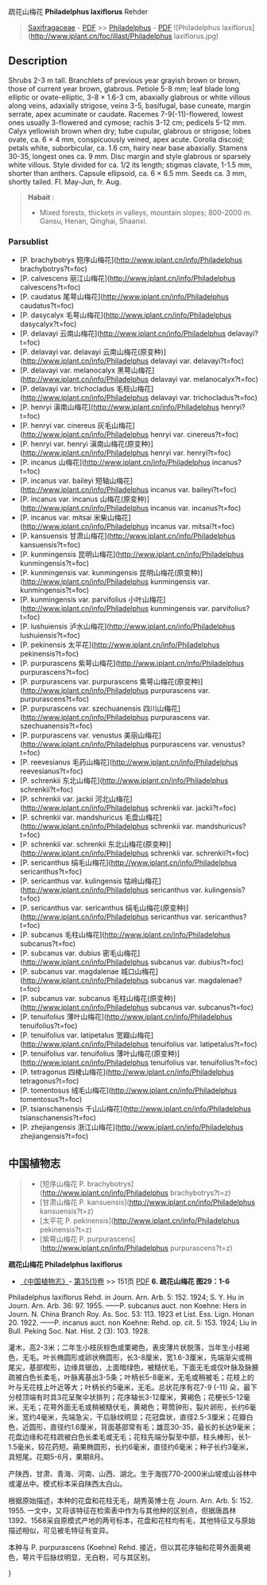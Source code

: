 疏花山梅花 **Philadelphus laxiflorus** Rehder

> [Saxifragaceae](http://www.iplant.cn/info/Saxifragaceae?t=foc) - [PDF](http://www.iplant.cn/foc/pdf/Saxifragaceae.pdf) >> [Philadelphus](http://www.iplant.cn/info/Philadelphus?t=foc) - [PDF](http://www.iplant.cn/foc/pdf/Philadelphus.pdf)
![Philadelphus laxiflorus](http://www.iplant.cn/foc/illast/Philadelphus laxiflorus.jpg)

## Description

Shrubs 2-3 m tall. Branchlets of previous year grayish brown or brown, those of current year brown, glabrous. Petiole 5-8 mm; leaf blade long elliptic or ovate-elliptic, 3-8 × 1.6-3 cm, abaxially glabrous or white villous along veins, adaxially strigose, veins 3-5, basifugal, base cuneate, margin serrate, apex acuminate or caudate. Racemes 7-9(-11)-flowered, lowest ones usually 3-flowered and cymose; rachis 3-12 cm; pedicels 5-12 mm. Calyx yellowish brown when dry; tube cupular, glabrous or strigose; lobes ovate, ca. 6 × 4 mm, conspicuously veined, apex acute. Corolla discoid; petals white, suborbicular, ca. 1.6 cm, hairy near base abaxially. Stamens 30-35, longest ones ca. 9 mm. Disc margin and style glabrous or sparsely white villous. Style divided for ca. 1/2 its length; stigmas clavate, 1-1.5 mm, shorter than anthers. Capsule ellipsoid, ca. 6 × 6.5 mm. Seeds ca. 3 mm, shortly tailed. Fl. May-Jun, fr. Aug.

> **Habait** : 
>* Mixed forests, thickets in valleys, mountain slopes; 800-2000 m. Gansu, Henan, Qinghai, Shaanxi.

### Parsublist

* [P.  brachybotrys  短序山梅花](http://www.iplant.cn/info/Philadelphus brachybotrys?t=foc)
* [P.  calvescens  丽江山梅花](http://www.iplant.cn/info/Philadelphus calvescens?t=foc)
* [P.  caudatus  尾萼山梅花](http://www.iplant.cn/info/Philadelphus caudatus?t=foc)
* [P.  dasycalyx  毛萼山梅花](http://www.iplant.cn/info/Philadelphus dasycalyx?t=foc)
* [P.  delavayi  云南山梅花](http://www.iplant.cn/info/Philadelphus delavayi?t=foc)
* [P.  delavayi var. delavayi  云南山梅花(原变种)](http://www.iplant.cn/info/Philadelphus delavayi var. delavayi?t=foc)
* [P.  delavayi var. melanocalyx  黑萼山梅花](http://www.iplant.cn/info/Philadelphus delavayi var. melanocalyx?t=foc)
* [P.  delavayi var. trichocladus  毛枝山梅花](http://www.iplant.cn/info/Philadelphus delavayi var. trichocladus?t=foc)
* [P.  henryi  滇南山梅花](http://www.iplant.cn/info/Philadelphus henryi?t=foc)
* [P.  henryi var. cinereus  灰毛山梅花](http://www.iplant.cn/info/Philadelphus henryi var. cinereus?t=foc)
* [P.  henryi var. henryi  滇南山梅花(原变种)](http://www.iplant.cn/info/Philadelphus henryi var. henryi?t=foc)
* [P.  incanus  山梅花](http://www.iplant.cn/info/Philadelphus incanus?t=foc)
* [P.  incanus var. baileyi  短轴山梅花](http://www.iplant.cn/info/Philadelphus incanus var. baileyi?t=foc)
* [P.  incanus var. incanus  山梅花(原变种)](http://www.iplant.cn/info/Philadelphus incanus var. incanus?t=foc)
* [P.  incanus var. mitsai  米柴山梅花](http://www.iplant.cn/info/Philadelphus incanus var. mitsai?t=foc)
* [P.  kansuensis  甘肃山梅花](http://www.iplant.cn/info/Philadelphus kansuensis?t=foc)
* [P.  kunmingensis  昆明山梅花](http://www.iplant.cn/info/Philadelphus kunmingensis?t=foc)
* [P.  kunmingensis var. kunmingensis  昆明山梅花(原变种)](http://www.iplant.cn/info/Philadelphus kunmingensis var. kunmingensis?t=foc)
* [P.  kunmingensis var. parvifolius  小叶山梅花](http://www.iplant.cn/info/Philadelphus kunmingensis var. parvifolius?t=foc)
* [P.  lushuiensis  泸水山梅花](http://www.iplant.cn/info/Philadelphus lushuiensis?t=foc)
* [P.  pekinensis  太平花](http://www.iplant.cn/info/Philadelphus pekinensis?t=foc)
* [P.  purpurascens  紫萼山梅花](http://www.iplant.cn/info/Philadelphus purpurascens?t=foc)
* [P.  purpurascens var. purpurascens  紫萼山梅花(原变种)](http://www.iplant.cn/info/Philadelphus purpurascens var. purpurascens?t=foc)
* [P.  purpurascens var. szechuanensis  四川山梅花](http://www.iplant.cn/info/Philadelphus purpurascens var. szechuanensis?t=foc)
* [P.  purpurascens var. venustus  美丽山梅花](http://www.iplant.cn/info/Philadelphus purpurascens var. venustus?t=foc)
* [P.  reevesianus  毛药山梅花](http://www.iplant.cn/info/Philadelphus reevesianus?t=foc)
* [P.  schrenkii  东北山梅花](http://www.iplant.cn/info/Philadelphus schrenkii?t=foc)
* [P.  schrenkii var. jackii  河北山梅花](http://www.iplant.cn/info/Philadelphus schrenkii var. jackii?t=foc)
* [P.  schrenkii var. mandshuricus  毛盘山梅花](http://www.iplant.cn/info/Philadelphus schrenkii var. mandshuricus?t=foc)
* [P.  schrenkii var. schrenkii  东北山梅花(原变种)](http://www.iplant.cn/info/Philadelphus schrenkii var. schrenkii?t=foc)
* [P.  sericanthus  绢毛山梅花](http://www.iplant.cn/info/Philadelphus sericanthus?t=foc)
* [P.  sericanthus var. kulingensis  牯岭山梅花](http://www.iplant.cn/info/Philadelphus sericanthus var. kulingensis?t=foc)
* [P.  sericanthus var. sericanthus  绢毛山梅花(原变种)](http://www.iplant.cn/info/Philadelphus sericanthus var. sericanthus?t=foc)
* [P.  subcanus  毛柱山梅花](http://www.iplant.cn/info/Philadelphus subcanus?t=foc)
* [P.  subcanus var. dubius  密毛山梅花](http://www.iplant.cn/info/Philadelphus subcanus var. dubius?t=foc)
* [P.  subcanus var. magdalenae  城口山梅花](http://www.iplant.cn/info/Philadelphus subcanus var. magdalenae?t=foc)
* [P.  subcanus var. subcanus  毛柱山梅花(原变种)](http://www.iplant.cn/info/Philadelphus subcanus var. subcanus?t=foc)
* [P.  tenuifolius  薄叶山梅花](http://www.iplant.cn/info/Philadelphus tenuifolius?t=foc)
* [P.  tenuifolius var. latipetalus  宽瓣山梅花](http://www.iplant.cn/info/Philadelphus tenuifolius var. latipetalus?t=foc)
* [P.  tenuifolius var. tenuifolius  薄叶山梅花(原变种)](http://www.iplant.cn/info/Philadelphus tenuifolius var. tenuifolius?t=foc)
* [P.  tetragonus  四棱山梅花](http://www.iplant.cn/info/Philadelphus tetragonus?t=foc)
* [P.  tomentosus  绒毛山梅花](http://www.iplant.cn/info/Philadelphus tomentosus?t=foc)
* [P.  tsianschanensis  千山山梅花](http://www.iplant.cn/info/Philadelphus tsianschanensis?t=foc)
* [P.  zhejiangensis  浙江山梅花](http://www.iplant.cn/info/Philadelphus zhejiangensis?t=foc)

## 中国植物志

> * [短序山梅花  P.  brachybotrys](http://www.iplant.cn/info/Philadelphus brachybotrys?t=z)
> * [甘肃山梅花  P.  kansuensis](http://www.iplant.cn/info/Philadelphus kansuensis?t=z)
> * [太平花  P.  pekinensis](http://www.iplant.cn/info/Philadelphus pekinensis?t=z)
> * [紫萼山梅花  P.  purpurascens](http://www.iplant.cn/info/Philadelphus purpurascens?t=z)

**疏花山梅花 Philadelphus laxiflorus**

* [《中国植物志》](http://www.iplant.cn/frps)- [第35(1)卷](http://www.iplant.cn/frps/vol/35(1)) >> 151页 [PDF](http://www.iplant.cn/frps/pdf/35(1)/151.PDF)
**6. 疏花山梅花 图29：1-6**

Philadelphus laxiflorus Rehd. in Journ. Arn. Arb. 5: 152. 1924; S. Y. Hu in Journ. Arn. Arb. 36: 97. 1955. ——P. subcanus auct. non Koehne: Hers in Journ. N. China Branch Roy. As. Soc. 53: 113. 1923 et List. Ess. Lign. Honan 20. 1922. ——P. incanus auct. non Koehne: Rehd. op. cit. 5: 153. 1924; Liu in Bull. Peking Soc. Nat. Hist. 2 (3): 103. 1928.

灌木，高2-3米；二年生小枝灰棕色或栗褐色，表皮薄片状脱落，当年生小枝褐色，无毛。叶长椭圆形或卵状椭圆形，长3-8厘米，宽1.6-3厘米，先端渐尖或稍尾尖，基部楔形，边缘具锯齿，上面暗绿色，被糙伏毛，下面无毛或仅叶脉及脉腋疏被白色长柔毛，叶脉离基出3-5条；叶柄长5-8毫米，无毛或稍被毛；花枝上的叶与无花枝上叶近等大；叶柄长约5毫米，无毛。总状花序有花7-9 (-11) 朵，最下分枝顶端有时具3花呈聚伞状排列；花序轴长3-12厘米，黄褐色；花梗长5-12毫米，无毛；花萼外面无毛或稍被糙伏毛，黄褐色；萼筒钟形，裂片卵形，长约6毫米，宽约4毫米，先端急尖，干后脉纹明显；花冠盘状，直径2.5-3厘米；花瓣白色，近圆形，直径约1.6厘米，背面基部常有毛；雄蕊30-35，最长的长达9毫米；花盘边缘和花柱疏被白色长柔毛或无毛；花柱先端分裂至中部，柱头棒形，长1-1.5毫米，较花药短。蒴果椭圆形，长约6毫米，直径约6毫米；种子长约3毫米，具短尾。花期5-6月，果期8月。

产陕西、甘肃、青海、河南、山西、湖北。生于海拔770-2000米山坡或山谷林中或灌丛中。模式标本采自陕西太白山。

根据原始描述，本种的花盘和花柱无毛，胡秀英博士在 Journ. Arn. Arb. 5: 152. 1955. 一文中，又将该特征在检索表中作为与其他种的区别点，但据唐昌林 1392、1568采自原模式产地的两号标本，花盘和花柱均有毛，其他特征又与原始描述相似，可见被毛特征有变异。

本种与 P. purpurascens (Koehne) Rehd. 接近，但以其花序轴和花萼外面黄褐色，萼片干后脉纹明显，无白粉，可与其区别。

}